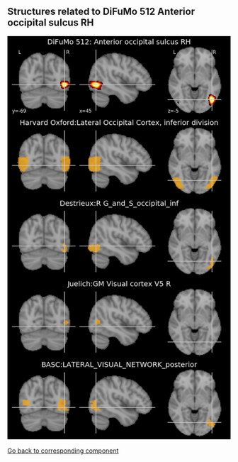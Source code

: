 


## Structures related to DiFuMo 512 Anterior occipital sulcus RH

![78](78.jpg "Structures related to DiFuMo 512 Anterior occipital sulcus RH")

[Go back to corresponding component](https://parietal-inria.github.io/DiFuMo/512/html/78.html)